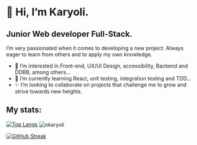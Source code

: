 # 👋 Hi, I’m Karyoli.
 ## Junior Web developer Full-Stack.
 I’m very passionated when it comes to developing a new project. Always eager to learn from others and to apply my own knowledge.
- 👀 I’m interested in Front-end, UX/UI Design, accessibility, Backend and DDBB, among others...
- 🌱 I’m currently learning React, unit testing, integration testing and TDD...
- ✨ I’m looking to collaborate on projects that challenge me to grow and strive towards new heights.

## My stats:
[![Top Langs](https://github-readme-stats.vercel.app/api/top-langs/?username=nkaryoli&layout=compact&theme=vision-friendly-light)](https://github.com/nkaryoli/github-readme-stats)
<img align="center" src="https://github-readme-stats.vercel.app/api?username=nkaryoli&show_icons=true&locale=en" alt="nkaryoli" />

[![GitHub Streak](http://github-readme-streak-stats.herokuapp.com?user=nkaryoli&theme=light&background=ffffff)](https://git.io/streak-stats)
